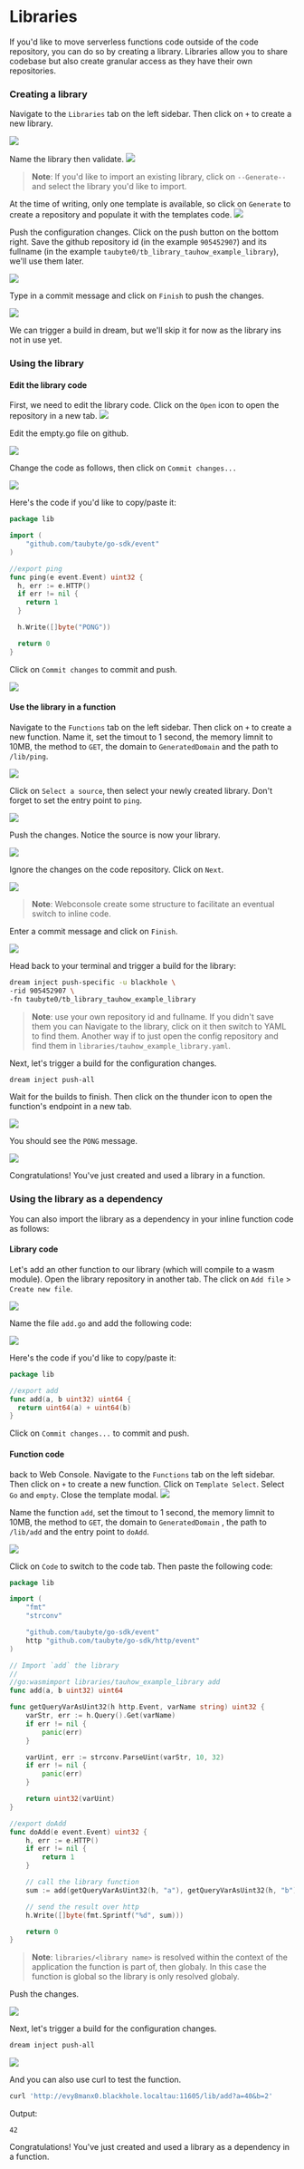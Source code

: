 # Libraries

<!-- Source: docs-old/01-dev-getting-started/08-libraries.md -->


If you'd like to move serverless functions code outside of the code repository, you can do so by creating a library. Libraries allow you to share codebase but also create granular access as they have their own repositories.

### Creating a library

Navigate to the `Libraries` tab on the left sidebar. Then click on `+` to create a new library.

![](/images/webconsole-new-library.png)

Name the library then validate.
![](/images/webconsole-new-library-modal.png)

> **Note**: If you'd like to import an existing library, click on `--Generate--` and select the library you'd like to import.

At the time of writing, only one template is available, so click on `Generate` to create a repository and populate it with the templates code.
![](/images/webconsole-new-library-modal-template-select.png)

Push the configuration changes. Click on the push button on the bottom right. Save the github repository id (in the example `905452907`) and its fullname (in the example `taubyte0/tb_library_tauhow_example_library`), we'll use them later.

![](/images/webconsole-new-library-listed-push-1.png)

Type in a commit message and click on `Finish` to push the changes.

![](/images/webconsole-new-library-listed-push-done.png)

We can trigger a build in dream, but we'll skip it for now as the library ins not in use yet.

### Using the library

#### Edit the library code

First, we need to edit the library code. Click on the `Open` icon to open the repository in a new tab.
![](/images/webconsole-new-library-listed-open-repo.png)

Edit the empty.go file on github.

![](/images/webconsole-new-library-listed-repo-opened.png)

Change the code as follows, then click on `Commit changes...`

![](/images/webconsole-new-library-listed-repo-edited.png)

Here's the code if you'd like to copy/paste it:

```go
package lib

import (
	"github.com/taubyte/go-sdk/event"
)

//export ping
func ping(e event.Event) uint32 {
  h, err := e.HTTP()
  if err != nil {
	return 1
  }

  h.Write([]byte("PONG"))

  return 0
}
```

Click on `Commit changes` to commit and push.

![](/images/webconsole-new-library-listed-repo-commit-modal.png)

#### Use the library in a function

Navigate to the `Functions` tab on the left sidebar. Then click on `+` to create a new function. Name it, set the timout to 1 second, the memory limnit to 10MB, the method to `GET`, the domain to `GeneratedDomain` and the path to `/lib/ping`.

![](/images/webconsole-new-library-new-func-modal.png)

Click on `Select a source`, then select your newly created library. Don't forget to set the entry point to `ping`.

![](/images/webconsole-new-library-new-func-modal-sel-lib.png)

Push the changes. Notice the source is now your library.

![](/images/webconsole-new-library-new-func-modal-push-1.png)

Ignore the changes on the code repository. Click on `Next`.

![](/images/webconsole-new-library-new-func-modal-push-2.png)

> **Note**: Webconsole create some structure to facilitate an eventual switch to inline code.

Enter a commit message and click on `Finish`.

![](/images/webconsole-new-library-new-func-modal-push-done.png)

Head back to your terminal and trigger a build for the library:

```bash
dream inject push-specific -u blackhole \
-rid 905452907 \
-fn taubyte0/tb_library_tauhow_example_library
```

> **Note**: use your own repository id and fullname. If you didn't save them you can Navigate to the library, click on it then switch to YAML to find them. Another way if to just open the config repository and find them in `libraries/tauhow_example_library.yaml`.

Next, let's trigger a build for the configuration changes.

```bash
dream inject push-all
```

Wait for the builds to finish. Then click on the thunder icon to open the function's endpoint in a new tab.

![](/images/webconsole-new-library-new-func-exec-btn.png)

You should see the `PONG` message.

![](/images/webconsole-new-library-new-func-exec-window.png)

Congratulations! You've just created and used a library in a function.

### Using the library as a dependency

You can also import the library as a dependency in your inline function code as follows:

#### Library code

Let's add an other function to our library (which will compile to a wasm module). Open the library repository in another tab. The click on `Add file` > `Create new file`.

![](/images/webconsole-new-library-add-file-add-func.png)

Name the file `add.go` and add the following code:

![](/images/webconsole-new-library-add-file-add-func-edit.png)

Here's the code if you'd like to copy/paste it:
 
```go
package lib

//export add
func add(a, b uint32) uint64 {
  return uint64(a) + uint64(b)
}
```

Click on `Commit changes...` to commit and push.

#### Function code

back to Web Console. Navigate to the `Functions` tab on the left sidebar. Then click on `+` to create a new function.
Click on `Template Select`. Select `Go` and `empty`. Close the template modal. 
![](/images/webconsole-new-library-add-func-using-lib-select-template.png)

Name the function `add`, set the timout to 1 second, the memory limnit to 10MB, the method to `GET`, the domain to `GeneratedDomain` , the path to `/lib/add` and the entry point to `doAdd`.

![](/images/webconsole-new-library-add-func-using-lib-edit.png)

Click on `Code` to switch to the code tab. Then paste the following code:

```go
package lib

import (
	"fmt"
	"strconv"

	"github.com/taubyte/go-sdk/event"
	http "github.com/taubyte/go-sdk/http/event"
)

// Import `add` the library
//
//go:wasmimport libraries/tauhow_example_library add
func add(a, b uint32) uint64

func getQueryVarAsUint32(h http.Event, varName string) uint32 {
	varStr, err := h.Query().Get(varName)
	if err != nil {
		panic(err)
	}

	varUint, err := strconv.ParseUint(varStr, 10, 32)
	if err != nil {
		panic(err)
	}

	return uint32(varUint)
}

//export doAdd
func doAdd(e event.Event) uint32 {
	h, err := e.HTTP()
	if err != nil {
		return 1
	}

	// call the library function
	sum := add(getQueryVarAsUint32(h, "a"), getQueryVarAsUint32(h, "b"))

	// send the result over http
	h.Write([]byte(fmt.Sprintf("%d", sum)))

	return 0
}
```
> **Note**: `libraries/<library name>` is resolved within the context of the application the function is part of, then globaly. In this case the function is global so the library is only resolved globaly.

Push the changes.

![](/images/webconsole-new-library-add-func-using-lib-push.png)

Next, let's trigger a build for the configuration changes.

```bash
dream inject push-all
```

![](/images/webconsole-new-library-add-func-using-lib-exec.png)

And you can also use curl to test the function.

```bash
curl 'http://evy8manx0.blackhole.localtau:11605/lib/add?a=40&b=2'
```

Output:
```
42
```

Congratulations! You've just created and used a library as a dependency in a function.